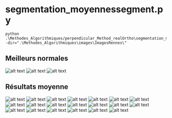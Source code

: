 # segmentation_moyennessegment.py

```
python .\Methodes_Algorithmiques/perpendicular_Method_realOrtho\segmentation_moyennesegment.py -dir=".\Methodes_Algorithmiques\images\ImagesRennes\"
```

## Meilleurs normales

![alt text](results/normals_axe_1352000_7222000_1352200_7222200.png) ![alt text](results/normals_axe_1352000_7222400_1352200_7222600.png) ![alt text](results/normals_axe_1352000_7222800_1352200_7223000.png)

## Résultats moyenne

![alt text](results/result_stacked_road_1352000_7222400_1352200_7222600.png) ![alt text](results/result_stacked_road_1352000_7222800_1352200_7223000.png) ![alt text](results/result_stacked_road_1352000_7223000_1352200_7223200.png) ![alt text](results/result_stacked_road_1352200_7222200_1352400_7222400.png) ![alt text](results/result_stacked_road_1352200_7222400_1352400_7222600.png) ![alt text](results/result_stacked_road_1352200_7222600_1352400_7222800.png) ![alt text](results/result_stacked_road_1352200_7222800_1352400_7223000.png) ![alt text](results/result_stacked_road_1352200_7223000_1352400_7223200.png) ![alt text](results/result_stacked_road_1352400_7222400_1352600_7222600.png) ![alt text](results/result_stacked_road_1352400_7222600_1352600_7222800.png) ![alt text](results/result_stacked_road_1352400_7222800_1352600_7223000.png) ![alt text](results/result_stacked_road_1352600_7222200_1352800_7222400.png) ![alt text](results/result_stacked_road_1352600_7222400_1352800_7222600.png) ![alt text](results/result_stacked_road_1352600_7222600_1352800_7222800.png) ![alt text](results/result_stacked_road_1352800_7222000_1353000_7222200.png) ![alt text](results/result_stacked_road_1352800_7222600_1353000_7222800.png) ![alt text](results/result_stacked_road_1352800_7222800_1353000_7223000.png) ![alt text](results/result_stacked_road_1353000_7222600_1353200_7222800.png) ![alt text](results/result_stacked_road_1353000_7222800_1353200_7223000.png) ![alt text](results/result_stacked_road_1353000_7223000_1353200_7223200.png)

